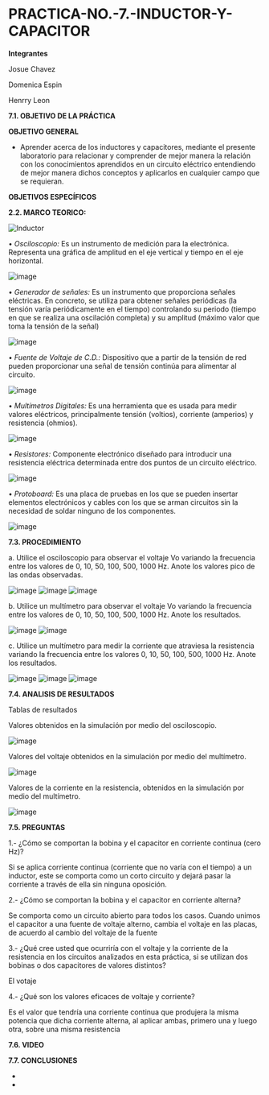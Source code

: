 # PRACTICA-NO.-7.-INDUCTOR-Y-CAPACITOR

**Integrantes**

Josue Chavez

Domenica Espin

Henrry Leon

**7.1. OBJETIVO DE LA PRÁCTICA**

**OBJETIVO GENERAL**

- Aprender acerca de los inductores y capacitores, mediante el presente laboratorio para relacionar y comprender de mejor manera la relación con los conocimientos aprendidos en un circuito eléctrico entendiendo de mejor manera dichos conceptos y aplicarlos en cualquier campo que se requieran.

**OBJETIVOS ESPECÍFICOS**


**2.2. MARCO TEORICO:**

![Inductor](https://user-images.githubusercontent.com/116777118/218017483-f9cfb7e9-7bdc-42cb-b675-e66839a963ba.png)

• *Osciloscopio:* Es un instrumento de medición para la electrónica. Representa una gráfica de amplitud en el eje vertical y tiempo en el eje horizontal.

![image](https://user-images.githubusercontent.com/116777118/218007618-0a4cfe45-ba96-400b-86c8-6493510b4ed3.png)

• *Generador de señales:* Es un instrumento que proporciona señales eléctricas. En concreto, se utiliza para obtener señales periódicas (la tensión varía periódicamente en el tiempo) controlando su periodo (tiempo en que se realiza una oscilación completa) y su amplitud (máximo valor que toma la tensión de la señal)

![image](https://user-images.githubusercontent.com/116777118/218007493-5ce4a322-3ff7-4776-8c18-d8f8b784cbb7.png)

• *Fuente de Voltaje de C.D.:* Dispositivo que a partir de la tensión de red pueden proporcionar una señal de tensión continúa para alimentar al circuito.

![image](https://user-images.githubusercontent.com/116777118/202655992-b76f28ec-5b39-40c2-972a-ab07f4078448.png)

• *Multímetros Digitales:* Es una herramienta que es usada para medir valores eléctricos, principalmente tensión (voltios), corriente (amperios) y resistencia (ohmios).

![image](https://user-images.githubusercontent.com/116777118/202656052-21cb49c9-117a-46d3-a033-ba19b86a50ed.png)

• *Resistores:* Componente electrónico diseñado para introducir una resistencia eléctrica determinada entre dos puntos de un circuito eléctrico.

![image](https://user-images.githubusercontent.com/116777118/202656190-eb7c02f1-032c-4da9-aa9d-735a50956092.png)

• *Protoboard:* Es una placa de pruebas en los que se pueden insertar elementos electrónicos y cables con los que se arman circuitos sin la necesidad de soldar ninguno de los componentes.

![image](https://user-images.githubusercontent.com/116777118/202656481-fff9b413-cfc1-4586-9ab8-bdf0a4e3c9f5.png)

**7.3. PROCEDIMIENTO**

a.	Utilice el osciloscopio para observar el voltaje Vo variando la frecuencia entre los valores de 0, 10, 50, 100, 500, 1000 Hz. Anote los valores pico de las ondas observadas.

![image](https://user-images.githubusercontent.com/116777118/218007859-1a1bc7c9-04f6-499d-83d2-fc4f91d089b3.png)
![image](https://user-images.githubusercontent.com/116777118/218007903-8a6eaa26-c425-4c44-a8df-a528d101eb5d.png)
![image](https://user-images.githubusercontent.com/116777118/218007929-9fa745bb-cedc-4f27-ba6f-d0ff1f068642.png)

b.	Utilice un multímetro para observar el voltaje Vo variando la frecuencia entre los valores de 0, 10, 50, 100, 500, 1000 Hz. Anote los resultados. 

![image](https://user-images.githubusercontent.com/116777118/218008031-d8b963bb-ef9a-4eb7-85b3-108fb5e5ef8d.png)
![image](https://user-images.githubusercontent.com/116777118/218008173-ade6e6d8-90bc-40ae-a14e-f5748da781b1.png)

c.	 Utilice un multímetro para medir la corriente que atraviesa la resistencia variando la frecuencia entre los valores 0, 10, 50, 100, 500, 1000 Hz. Anote los resultados. 

![image](https://user-images.githubusercontent.com/116777118/218008277-f7b24ef0-0db7-4ca1-b777-db60d9e08109.png)
![image](https://user-images.githubusercontent.com/116777118/218008372-3cb4641e-d84c-43d7-89b5-a77a1f35afac.png)
![image](https://user-images.githubusercontent.com/116777118/218008450-c4b9fc74-5ada-4832-b487-f50fc43d40d5.png)

**7.4. ANALISIS DE RESULTADOS**

Tablas de resultados 

Valores obtenidos en la simulación por medio del osciloscopio.

![image](https://user-images.githubusercontent.com/116777118/218008667-a652656c-12e1-46f0-9ea7-c6b6bcf11600.png)

Valores del voltaje obtenidos en la simulación por medio del multímetro.

![image](https://user-images.githubusercontent.com/116777118/218008752-c706e8ff-9abc-4736-b5a1-565ee806b76d.png)

Valores de la corriente en la resistencia, obtenidos en la simulación por medio del multímetro.

![image](https://user-images.githubusercontent.com/116777118/218008893-48b2f08d-25df-4751-8925-2f95f67938cc.png)

**7.5. PREGUNTAS**

1.- ¿Cómo se comportan la bobina y el capacitor en corriente continua (cero Hz)?

Si se aplica corriente continua (corriente que no varía con el tiempo) a un inductor, este se comporta como un corto circuito y dejará pasar la corriente a través de ella sin ninguna oposición.

2.- ¿Cómo se comportan la bobina y el capacitor en corriente alterna?

Se comporta como un circuito abierto para todos los casos. Cuando unimos el capacitor a una fuente de voltaje alterno, cambia el voltaje en las placas, de acuerdo al cambio del voltaje de la fuente

3.- ¿Qué cree usted que ocurriría con el voltaje  y la corriente de la resistencia en los circuitos analizados en esta práctica, si se utilizan dos bobinas o dos capacitores de valores distintos?

El votaje 

4.- ¿Qué son los valores eficaces de voltaje y corriente?

Es el valor que tendría una corriente continua que produjera la misma potencia que dicha corriente alterna, al aplicar ambas, primero una y luego otra, sobre una misma resistencia

**7.6. VIDEO**

**7.7. CONCLUSIONES**

- 

- 



















